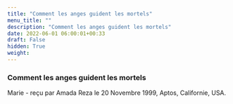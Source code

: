 ```yaml
---
title: "Comment les anges guident les mortels"
menu_title: ""
description: "Comment les anges guident les mortels"
date: 2022-06-01 06:00:01+00:33
draft: False
hidden: True
weight:
---
```

### Comment les anges guident les mortels

Marie - reçu par Amada Reza le 20 Novembre 1999, Aptos, Californie, USA.



